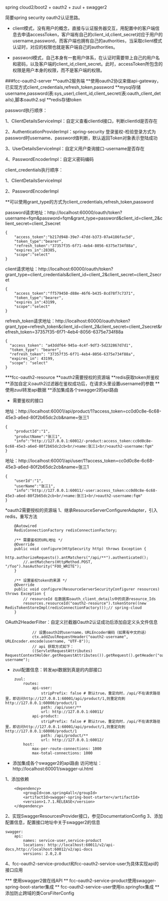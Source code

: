 spring cloud2/boot2 + oauth2 + zuul + swagger2

简要spring security oauth2认证思路。

* client模式，没有用户的概念，直接与认证服务器交互，用配置中的客户端信息去申请accessToken，客户端有自己的client_id,client_secret对应于用户的username,password，而客户端也拥有自己的authorities，当采取client模式认证时，对应的权限也就是客户端自己的authorities。

* password模式，自己本身有一套用户体系，在认证时需要带上自己的用户名和密码，以及客户端的client_id,client_secret。此时，accessToken所包含的权限是用户本身的权限，而不是客户端的权限。


###fcc-oauth2-server
**oauth2服务端
**使用oauth2协议来做api-gateway，已实现方式client_credentials,refresh_token,password
**mysql存储username,password(表:sys_user),client_id,client_secret(表:oauth_client_details),脚本oauth2.sql
**redis存储token

password执行顺序：

1、ClientDetailsServiceImpl：自定义查看clientId接口，判断clientId是否存在

2、AuthenticationProviderImpl：spring-security 登录鉴权-检验登录方式为password时username、password值判断，默认返回Token对象表示登陆成功

3、UserDetailsServiceImpl：自定义用户查询接口-username是否存在

4、PasswordEncoderImpl：自定义密码编码

client_credentials执行顺序：

1、ClientDetailsServiceImpl

2、PasswordEncoderImpl


**可以使用grant_type的方式为client_credentials,refresh_token,password

password请求地址：http://localhost:60000/oauth/token?username=fqm&password=fqm&grant_type=password&client_id=client_2&client_secret=client_2secret
```
{   
    "access_token":"b217d948-39e7-47dd-b373-07a4186fac5d",
    "token_type":"bearer",
    "refresh_token":"37357f35-6f71-4eb4-8056-6375e734f88a",
    "expires_in":28385,
    "scope":"select"
}
```

client请求地址：http://localhost:60000/oauth/token?grant_type=client_credentials&client_id=client_2&client_secret=client_2secret
```
{
    "access_token":"ff579450-d88e-46f6-b435-8cd78f7c7371",
    "token_type":"bearer",
    "expires_in":43199,
    "scope":"select"
}
```

refresh_token请求地址：http://localhost:60000/oauth/token?grant_type=refresh_token&client_id=client_2&client_secret=client_2secret&refresh_token=37357f35-6f71-4eb4-8056-6375e734f88a
```
{
  "access_token": "a43ddf64-945a-4c4f-9df3-5d232867d7d1",
  "token_type": "bearer",
  "refresh_token": "37357f35-6f71-4eb4-8056-6375e734f88a",
  "expires_in": 43199,
  "scope": "select"
}
```


***fcc-oauth2-resource
**oauth2需要授权的资源端
**redis获取token并鉴权
**添加自定义oauth2过滤器在鉴权成功后，在请求头里设置username的参数
**使用zuul转发api数据
**添加集成各个swagger2的api路由

* 需要鉴权的接口

地址：http://localhost:60001/api/product/1?access_token=cc0d0c8e-6c68-45e3-a6ed-80f2b65dc2cb&name=张三1
```
{
    "productId":"1",
    "productName":"张三1",
    "info":"http://127.0.0.1:60012/-product:access_token:cc0d0c8e-6c68-45e3-a6ed-80f2b65dc2cb<br/>name:张三1<br/>oauth2-username:fqm"
}
```

地址：http://localhost:60001/api/user/1?access_token=cc0d0c8e-6c68-45e3-a6ed-80f2b65dc2cb&name=张三1
```
{
    "userId":"1",
    "userName":"张三1",
    "info":"http://127.0.0.1:60011/-user:access_token:cc0d0c8e-6c68-45e3-a6ed-80f2b65dc2cb<br/>name:张三1<br/>oauth2-username:fqm"
}
```

*oauth2需要授权的资源端
1、继承ResourceServerConfigurerAdapter，引入redis，重写方法
```
    @Autowired
    RedisConnectionFactory redisConnectionFactory;
``` 
```
    /** 需要鉴权的URL地址 */
    @Override
    public void configure(HttpSecurity http) throws Exception {
        http.authorizeRequests().antMatchers("/api/**").authenticated();
        //.antMatchers(HttpMethod.POST, "/foo").hasAuthority("FOO_WRITE");
    }
``` 

```
    /** 设置鉴权token的来源 */
    @Override
    public void configure(ResourceServerSecurityConfigurer resources) throws Exception {
        // resourceId 在数据库oauth_client_details中的资源resource_Ids
        resources.resourceId("oauth2-resource").tokenStore((new RedisTokenStoreImpl(redisConnectionFactory)));// spring-cloud
    }
```    

OAuth2HeaderFilter：自定义拦截器Oauth2认证成功后添加自定义头文件信息
```
            // 设置oauth2的username，URLEncoder编码（如果有中文的话）
            ctx.addZuulRequestHeader("oauth2-username", URLEncoder.encode(username, "UTF-8"));
            // api 获取方式如下：
            ((ServletRequestAttributes) RequestContextHolder.getRequestAttributes()).getRequest().getHeader("oauth2-username");
``` 

* zuul配置信息：转发api数据到真是的内部接口
```
    zuul:
        routes:
            api-user:
                stripPrefix: false # 默认true，重定向时，/api/不在请求路径里，即访问http://127.0.0.1:60001/api/product/1,则重定向到http://127.0.0.1:60000/product/1
                path: /api/user/**
                url: http://127.0.0.1:60011/      
            api-product:
                stripPrefix: false # 默认true，重定向时，/api/不在请求路径里，即访问http://127.0.0.1:60001/api/product/1,则重定向到http://127.0.0.1:60000/product/1
                path: /api/product/**
                url: http://127.0.0.1:60012/      
        host:
            max-per-route-connections: 1000
            max-total-connections: 1000 
```         

* 添加集成各个swagger2的api路由
访问地址：http://localhost:60001/swagger-ui.html

1、添加依赖
```
    <dependency>
        <groupId>com.spring4all</groupId>
        <artifactId>swagger-spring-boot-starter</artifactId>
        <version>1.7.1.RELEASE</version>
    </dependency>
```     
2、实现SwaggerResourcesProvider接口，参见DocumentationConfig
3、添加配置信息，配置接口地址中关于swagger2的信息
```
swagger:
    api:
        names: service-user,service-product
        locations: http://localhost:60011/v2/api-docs,http://localhost:60012/v2/api-docs 
        versions: 2.0,2.0 
``` 
4、fcc-oauth2-service-product和fcc-oauth2-service-user为具体实现api的接口应用

*** 使用swagger2做在线API
** fcc-oauth2-service-product使用swagger-spring-boot-starter集成
** fcc-oauth2-service-user使用io.springfox集成
** 添加防止跨域的类CorsFilterConfig
